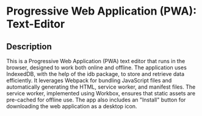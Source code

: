 # Progressive Web Application (PWA): Text-Editor

## Description

This is a Progressive Web Application (PWA) text editor that runs in the browser, designed to work both online and offline. The application uses IndexedDB, with the help of the idb package, to store and retrieve data efficiently. It leverages Webpack for bundling JavaScript files and automatically generating the HTML, service worker, and manifest files. The service worker, implemented using Workbox, ensures that static assets are pre-cached for offline use. The app also includes an "Install" button for downloading the web application as a desktop icon.

